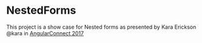 # NestedForms
This project is a show case for Nested forms as presented by Kara Erickson @kara in [AngularConnect 2017](https://www.youtube.com/watch?v=CD_t3m2WMM8&index=15&list=PLAw7NFdKKYpGUpg7JJ8-PJNMdlrOnmZtN)